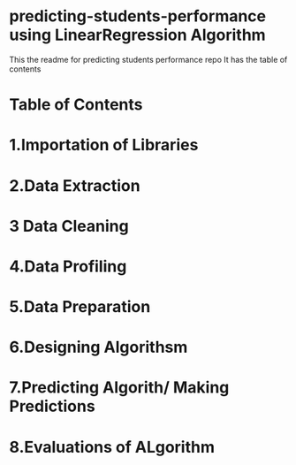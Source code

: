 # predicting-students-performance using LinearRegression Algorithm
This the readme for predicting students performance repo
It has the table of contents
# Table of Contents
# 1.Importation of Libraries
# 2.Data Extraction
# 3 Data Cleaning
# 4.Data Profiling
# 5.Data Preparation
# 6.Designing Algorithsm
# 7.Predicting Algorith/ Making Predictions
# 8.Evaluations of ALgorithm
